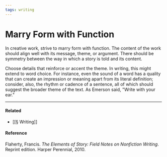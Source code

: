 ```yaml
---
tags: writing
---
```


# Marry Form with Function

In creative work, strive to marry form with function. The content of the work should align well with its message, theme, or argument. There should be symmetry between the way in which a story is told and its content.

Choose details that reinforce or accent the theme. In writing, this might extend to word choice. For instance, even the sound of a word has a quality that can create an impression or meaning apart from its literal definition; consider, also, the rhythm or cadence of a sentence, all of which should suggest the broader theme of the text. As Emerson said, "Write with your ear."

---

#### Related
- [[§ Writing]]

#### Reference

Flaherty, Francis. _The Elements of Story: Field Notes on Nonfiction Writing_. Reprint edition. Harper Perennial, 2010.